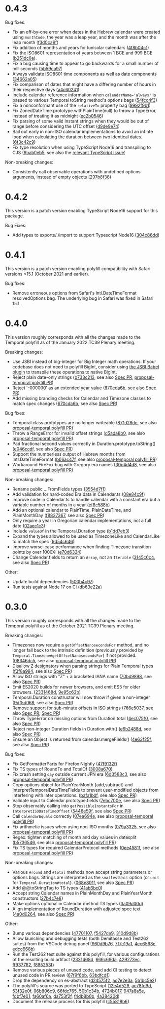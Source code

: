 # 0.4.3

Bug fixes:

- Fix an off-by-one error when dates in the Hebrew calendar were created using
  `monthCode`, the year was a leap year, and the month was after the leap
  month ([f3d0ca9f])
- Fix addition of months and years for lunisolar calendars ([4f8b04c1])
- Fix the ISO8601 representation of years between 1 BCE and 999 BCE ([b251dc0e]).
- Fix a bug causing time to appear to go backwards for a small number of
  milliseconds ([bb59ca97])
- Always validate ISO8601 time components as well as date components
  ([34662a05])
- Fix comparison of dates that might have a differing number of hours in their
  respective days ([a4c60241])
- Include calendar reference information when `calendarName='always'` is passed
  to various Temporal toString method's options bags ([54fcc4f3])
- Fix a nonconformant use of the `relativeTo` property bag ([9992f9b1])
- Fix ZonedDateTime.prototype.withPlainTime(null) to throw a TypeError, instead
  of treating it as midnight ([ec2b0546])
- Fix parsing of some valid Instant strings when they would be out of range
  before considering the UTC offset ([d9de9e74])
- Bail out early in non-ISO calendar implementations to avoid an infinte loop
  when calculating the duration between two identical dates. ([6f3c42c9])
- Fix type resolution when using TypeScript Node16 and transpiling to CJS ([9bab0eb5], see
  also the [relevant TypeScript issue](https://github.com/microsoft/TypeScript/issues/49160))

Non-breaking changes:

- Consistently call observable operations with undefined options arguments,
  instead of empty objects ([297b8f38])

# 0.4.2

This version is a patch version enabling TypeScript Node16 support for this
package.

Bug Fixes:

- Add types to exports/./import to support Typescript Node16 ([304c86dd])

# 0.4.1

This version is a patch version enabling polyfill compatibility with Safari
versions <15.1 (October 2021 and earlier).

Bug fixes:

- Remove erroneous options from Safari's Intl.DateTimeFormat resolvedOptions
  bag. The underlying bug in Safari was fixed in Safari 15.1.

# 0.4.0

This version roughly corresponds with all the changes made to the Temporal polyfill as of the January 2022 TC39 Plenary meeting.

Breaking changes:

- Use JSBI instead of big-integer for Big Integer math operations. If your codebase does not need to polyfill BigInt, consider using [the JSBI Babel plugin](https://github.com/GoogleChromeLabs/babel-plugin-transform-jsbi-to-bigint) to transpile these operations to native BigInt.
- Reject plain date-only strings ([b733c213], see also [Spec PR](https://github.com/tc39/proposal-temporal/pull/1952), [proposal-temporal polyfill PR](https://github.com/tc39/proposal-temporal/pull/1986))
- Reject '-000000' as an extended year value ([670cda6b], see also [Spec PR](https://github.com/tc39/proposal-temporal/pull/1992))
- Add missing branding checks for Calendar and Timezone classes to match spec changes ([670cda6b], see also [Spec PR](https://github.com/tc39/proposal-temporal/pull/1995))

Bug fixes:

- Temporal class prototypes are no longer writeable ([871d28dc], see also [proposal-temporal polyfill PR](https://github.com/tc39/proposal-temporal/pull/1974))
- Throw a RangeError for invalid offset strings ([d5ada8b0], see also [proposal-temporal polyfill PR](https://github.com/tc39/proposal-temporal/pull/1976))
- Pad fractional second values correctly in Duration.prototype.toString() ([e046ccdf], see also [Spec PR](https://github.com/tc39/proposal-temporal/pull/1956))
- Support the numberless output of Hebrew months from Intl.DateTimeFormat ([b06ac47f], see also [proposal-temporal polyfill PR](https://github.com/tc39/proposal-temporal/pull/2034))
- Workaround FireFox bug with Gregory era names ([30c4d4d8], see also [proposal-temporal polyfill PR](https://github.com/tc39/proposal-temporal/pull/2033))

Non-breaking changes:

- Rename public ...FromFields types ([3554d7f1])
- Add validation for hard-coded Era data in Calendar.ts ([08e84c9f])
- Improve code in Calendar.ts to handle calendar with a constant era but a variable number of months in a year ([ef8c588b])
- Add an optional calendar to PlainTime, PlainDateTime, and PlainMonthDay ([f8837367], see also [Spec PR](https://github.com/tc39/proposal-temporal/pull/1950))
- Only require a year in Gregorian calendar implementations, not a full date ([02aec1c3])
- Include `valueOf` in the Temporal.Duration type ([b1dd7eb3])
- Expand the types allowed to be used as TimezoneLike and CalendarLike to match the spec ([9d54c646])
- Improve worse-case performance when finding Timezone transition points by over 1000X! ([e70d6324])
- Change Calendar.fields to return an `Array`, not an `Iterable` ([3145c6c4], see also [Spec PR](https://github.com/tc39/proposal-temporal/pull/2056))

Other:

- Update build dependencies ([500b4c97])
- Run tests against Node 17 on CI ([db63e22a])

# 0.3.0

This version roughly corresponds with all the changes made to the Temporal polyfill as of the October 2021 TC39 Plenary meeting.

Breaking changes:

- Timezones now require a `getOffsetNanosecondsFor` method, and no longer fall back to the intrinsic definition (previously provided by `Temporal.Timezone#getOffsetNanosecondsFor`) if not provided. ([08346dc5], see also [proposal-temporal polyfill PR](https://github.com/tc39/proposal-temporal/pull/1929))
- Disallow Z designators when parsing strings for Plain Temporal types ([f3f8a994], see also [Spec PR](https://github.com/tc39/proposal-temporal/pull/1874))
- Allow ISO strings with "Z" + a bracketed IANA name ([70bd9898], see also [Spec PR](https://github.com/tc39/proposal-temporal/pull/1749))
- Emit ES2020 builds for newer browsers, and emit ES5 for older browsers. ([2331468d], [9e95c62b])
- Temporal.Duration constructor will now throw if given a non-integer ([9df5d068], see also [Spec PR](https://github.com/tc39/proposal-temporal/pull/1872))
- Remove support for sub-minute offsets in ISO strings ([766e5037], see also [Spec PR](https://github.com/tc39/proposal-temporal/pull/1871), [Spec PR](https://github.com/tc39/proposal-temporal/pull/1862))
- Throw TypeError on missing options from Duration.total ([4ec075f0], see also [Spec PR](https://github.com/tc39/proposal-temporal/pull/1720))
- Reject non-integer Duration fields in Duration.with() ([e6b2488d], see also [Spec PR](https://github.com/tc39/proposal-temporal/pull/1735))
- Ensure an Object is returned from calendar.mergeFields() ([4e63f25f], see also [Spec PR](https://github.com/tc39/proposal-temporal/pull/1719))

Bug fixes:

- Fix GetFormatterParts for Firefox Nightly ([47f9132f])
- Fix TS types of RoundTo and TotalOf ([3008a670])
- Fix crash setting `day` outside current JPN era ([6d3588c3], see also [proposal-temporal polyfill PR](https://github.com/tc39/proposal-temporal/pull/1807))
- Copy options object for PlainYearMonth.{add,subtract} and InterpretTemporalDateTimeFields to prevent user-modified objects from interfering with later operations. ([bafa1bdf], see also [Spec PR](https://github.com/tc39/proposal-temporal/pull/1748))
- Validate input to Calendar.prototype.fields ([7ebc700e], see also [Spec PR](https://github.com/tc39/proposal-temporal/pull/1750))
- Stop observably calling into `getPossibleInstantsFor` in `InterpretISODateTimeOffset` ([5448e59f], see also [Spec PR](https://github.com/tc39/proposal-temporal/pull/1688))
- Call `CalendarEquals` correctly ([07ea694e], see also [proposal-temporal polyfill PR](https://github.com/tc39/proposal-temporal/pull/1858))
- Fix arithmetic issues when using non-ISO months ([079a3325], see also [proposal-temporal polyfill PR](https://github.com/tc39/proposal-temporal/pull/1761))
- Regex: tighten matching of month and day values in datesplit ([b5736546], see also [proposal-temporal polyfill PR](https://github.com/tc39/proposal-temporal/pull/1836))
- Fix TS types for required CalendarProtocol methods ([0ee4581f], see also [proposal-temporal polyfill PR](https://github.com/tc39/proposal-temporal/pull/1964))

Non-breaking changes:

- Various `#round` and `#total` methods now accept string parameters or options bags. Strings are interpreted as the `smallestUnit` option (or `unit` for `Temporal.Duration#total`). ([068e801f], see also [Spec PR](https://github.com/tc39/proposal-temporal/pull/1875))
- Add @@toStringTag to TS types ([41ab6bc0])
- Accept string Calendar names in PlainMonthDay and PlainYearMonth constructors ([27b4c7e8])
- Make options optional in Calendar method TS types ([3a09d00d])
- Align implementation of RoundDuration with adjusted spec text ([4a0d0264], see also [Spec PR](https://github.com/tc39/proposal-temporal/pull/1968/files))

Other:

- Bump various dependencies ([47701107], [f5427de9], [310d9d8b])
- Allow launching and debugging tests (both Demitasse and Test262 suites) from the VSCode debug panel ([960d9b76], [7f7c19a1], [4ec6568e], [edcc668b])
- Run the Test262 test suite against this polyfill, for various configurations of the resulting build artifact ([2331468d], [666c69da], [429273ec], [ff937782], [f885253f])
- Remove various pieces of unused code, and add CI testing to detect unused code in PR review ([67f9f6bb], [63bdfcd1])
- Drop the dependency on es-abstract ([d24575f2], [ad7e2e3a], [5b1bc5e2])
- The polyfill's source was ported to TypeScript ([12e4d529], [ac78fd9d], [53f32e0f], [06b806c9], [66fdc765], [50b1c34b], [4724b017], [947a8a5e], [fdbf7e01], [fa60af6a], [da753f2f], [f4db8b0b], [4a38420d])
- Document the release process for this polyfill ([c55818b6])

[f3d0ca9f]: https://github.com/js-temporal/temporal-polyfill/commit/f3d0ca9f2f32beb071a7d25c9732bd38784b3e6d
[4f8b04c1]: https://github.com/js-temporal/temporal-polyfill/commit/4f8b04c1caba0360a527cbe8c8d95e2a8642ab6e
[b251dc0e]: https://github.com/js-temporal/temporal-polyfill/commit/b251dc0ef48cd7b2edee2f6541ce0cfb6d019e08
[bb59ca97]: https://github.com/js-temporal/temporal-polyfill/commit/bb59ca970b1c0cb70bdafd2896814076c11edd07
[34662a05]: https://github.com/js-temporal/temporal-polyfill/commit/34662a05cfe50e17a02356cbc55ff0ca2365e888
[a4c60241]: https://github.com/js-temporal/temporal-polyfill/commit/a4c602410bb5b711683918cd414568e19c594499
[54fcc4f3]: https://github.com/js-temporal/temporal-polyfill/commit/54fcc4f34b6ce87d15d3df9359bb538766c562ef
[9992f9b1]: https://github.com/js-temporal/temporal-polyfill/commit/9992f9b1137ff52cc427bc0c96504dca387d267b
[ec2b0546]: https://github.com/js-temporal/temporal-polyfill/commit/ec2b0546dd68718c6645713512753570eccf0ba6
[d9de9e74]: https://github.com/js-temporal/temporal-polyfill/commit/d9de9e74d0cba630b3480b31964362f82c435992
[6f3c42c9]: https://github.com/js-temporal/temporal-polyfill/commit/6f3c42c90460fa0917e228b5724d7b462c052fd8
[9bab0eb5]: https://github.com/js-temporal/temporal-polyfill/commit/9bab0eb586a8db13081a51e81fd0f6f2518d041a
[297b8f38]: https://github.com/js-temporal/temporal-polyfill/commit/297b8f385e5a146ad9c97ce3a9865a654999a713
[304c86dd]: https://github.com/js-temporal/temporal-polyfill/commit/304c86dd61e7107095ed42149e85d919e3a6cac8
[b733c213]: https://github.com/js-temporal/temporal-polyfill/commit/b733c213cba462f79eb9ee3a084661ea5344d9ea
[670cda6b]: https://github.com/js-temporal/temporal-polyfill/commit/670cda6bd269db66c8ce97eb73f941b20abb92ec
[670cda6b]: https://github.com/js-temporal/temporal-polyfill/commit/670cda6bd269db66c8ce97eb73f941b20abb92ec
[871d28dc]: https://github.com/js-temporal/temporal-polyfill/commit/871d28dc16674b650bd2161e168bae4549ec2bd2
[d5ada8b0]: https://github.com/js-temporal/temporal-polyfill/commit/d5ada8b01f6ebc96cac46b6fda888ee6fc64e457
[e046ccdf]: https://github.com/js-temporal/temporal-polyfill/commit/e046ccdfd5ff4a2f048195894e279aefc64e565c
[b06ac47f]: https://github.com/js-temporal/temporal-polyfill/commit/b06ac47f2d580f7079f13b4f82a90ebce2e469bb
[30c4d4d8]: https://github.com/js-temporal/temporal-polyfill/commit/30c4d4d8584267989423cb09124ea175e08e9c04
[3554d7f1]: https://github.com/js-temporal/temporal-polyfill/commit/3554d7f119d275749507dc0943f9b0823a0a3dd2
[08e84c9f]: https://github.com/js-temporal/temporal-polyfill/commit/08e84c9f2478dc9e62bbe43737bacba762dbc9f7
[ef8c588b]: https://github.com/js-temporal/temporal-polyfill/commit/ef8c588bc54204d584ff5f3f582f9075e7e1abf7
[f8837367]: https://github.com/js-temporal/temporal-polyfill/commit/f88373671662b5d108311804c26f56df8df2f32c
[02aec1c3]: https://github.com/js-temporal/temporal-polyfill/commit/02aec1c319b9081e394232ec264d515549ed2a51
[b1dd7eb3]: https://github.com/js-temporal/temporal-polyfill/commit/b1dd7eb348d001008240102a154e94eb141f8d7d
[9d54c646]: https://github.com/js-temporal/temporal-polyfill/commit/9d54c6464b31a71b9f28d94cc8cfae60c5765067
[e70d6324]: https://github.com/js-temporal/temporal-polyfill/commit/e70d6324b876888c5b46e46523e1a3ef47a067ba
[3145c6c4]: https://github.com/js-temporal/temporal-polyfill/commit/3145c6c411a36e69985419a84d4bbf9a573383c0
[500b4c97]: https://github.com/js-temporal/temporal-polyfill/commit/500b4c97e05b225472ae61007da579a7548bfb78
[db63e22a]: https://github.com/js-temporal/temporal-polyfill/commit/db63e22a238c3546d8c1082847ae6a19c7bc9570
[08346dc5]: https://github.com/js-temporal/temporal-polyfill/commit/08346dc5bc809e7575eacde3200f9775fe19c378
[f3f8a994]: https://github.com/js-temporal/temporal-polyfill/commit/f3f8a994c05603ddf1f4ebad09f191a8e847566e
[70bd9898]: https://github.com/js-temporal/temporal-polyfill/commit/70bd98989d79da847c479b1a3ff05a6a4dc045b2
[2331468d]: https://github.com/js-temporal/temporal-polyfill/commit/2331468dc809b1abefab5d3c6d0901baf298f9fa
[9e95c62b]: https://github.com/js-temporal/temporal-polyfill/commit/9e95c62b4346f89b79a8be66a8767bf120230cf8
[9df5d068]: https://github.com/js-temporal/temporal-polyfill/commit/9df5d068165cce79cbdf5b047674e4156a3acb28
[766e5037]: https://github.com/js-temporal/temporal-polyfill/commit/766e5037a7943ed30f4e7d106bd74fb68509008e
[4ec075f0]: https://github.com/js-temporal/temporal-polyfill/commit/4ec075f0b8d3e58cc1a6632157696dc76901835a
[e6b2488d]: https://github.com/js-temporal/temporal-polyfill/commit/e6b2488d668c72e73f2d0052439bca4eca48536c
[4e63f25f]: https://github.com/js-temporal/temporal-polyfill/commit/4e63f25f4adcb3230ae18d75aca878eadff7ab91
[47f9132f]: https://github.com/js-temporal/temporal-polyfill/commit/47f9132f1c56658e40bb1f268a9ac542a897a9ca
[3008a670]: https://github.com/js-temporal/temporal-polyfill/commit/3008a670b3758abe1b2341d54da4217b251bc234
[6d3588c3]: https://github.com/js-temporal/temporal-polyfill/commit/6d3588c33fec99d18c403229cff19375a7726dea
[bafa1bdf]: https://github.com/js-temporal/temporal-polyfill/commit/bafa1bdf2dbfc28513d7e39b0c0d1c3d075d9db5
[7ebc700e]: https://github.com/js-temporal/temporal-polyfill/commit/7ebc700ea92d660f42b6397f7e400122630c2e76
[5448e59f]: https://github.com/js-temporal/temporal-polyfill/commit/5448e59f461e7a56f8d5af4eb5353b2284cbab93
[07ea694e]: https://github.com/js-temporal/temporal-polyfill/commit/07ea694e0e44bffae021b537facf80def78d94cf
[079a3325]: https://github.com/js-temporal/temporal-polyfill/commit/079a33254af4e6610b409e33a3cc7fa22d116796
[b5736546]: https://github.com/js-temporal/temporal-polyfill/commit/b5736546a193478cd4b8f491f8a7c7d9763c322a
[0ee4581f]: https://github.com/js-temporal/temporal-polyfill/commit/0ee4581f8068fdd433040b17c7a2580733c55039
[068e801f]: https://github.com/js-temporal/temporal-polyfill/commit/068e801ff507aa1176dba2283e526900cdc6d0c1
[41ab6bc0]: https://github.com/js-temporal/temporal-polyfill/commit/41ab6bc01dc66b6f20ba7bc39f681aeebb64068a
[27b4c7e8]: https://github.com/js-temporal/temporal-polyfill/commit/27b4c7e89d617434bddf9b4240c57ab732233dba
[3a09d00d]: https://github.com/js-temporal/temporal-polyfill/commit/3a09d00de02918362b1530cc4121047c9e7495bb
[4a0d0264]: https://github.com/js-temporal/temporal-polyfill/commit/4a0d02648592439840345820b80f6d6f45e773aa
[47701107]: https://github.com/js-temporal/temporal-polyfill/commit/477011079f6e69e4d6fb18127d9cb0db2ee29ea6
[f5427de9]: https://github.com/js-temporal/temporal-polyfill/commit/f5427de92d4e4f015ea1374368b6594295597af3
[310d9d8b]: https://github.com/js-temporal/temporal-polyfill/commit/310d9d8b329de46e83fb2de75b997c7d28ac65f6
[960d9b76]: https://github.com/js-temporal/temporal-polyfill/commit/960d9b76d7acb24f017eb6ad58c72cb89905f804
[7f7c19a1]: https://github.com/js-temporal/temporal-polyfill/commit/7f7c19a11fc16bdd8aed52cd9e074d06be14c1ae
[4ec6568e]: https://github.com/js-temporal/temporal-polyfill/commit/4ec6568e1dc64f219b8b9aeddc9655f2728157b5
[edcc668b]: https://github.com/js-temporal/temporal-polyfill/commit/edcc668b680321aea0ceb20f041e7831cbb3b041
[2331468d]: https://github.com/js-temporal/temporal-polyfill/commit/2331468dc809b1abefab5d3c6d0901baf298f9fa
[666c69da]: https://github.com/js-temporal/temporal-polyfill/commit/666c69dab69655940ed712ca40d1ea7b1a6f3a4c
[429273ec]: https://github.com/js-temporal/temporal-polyfill/commit/429273ec7ced0eb85bfd736d07c01e7c31d871e8
[ff937782]: https://github.com/js-temporal/temporal-polyfill/commit/ff9377829f27895ee5d31f02d2b442fea827e399
[f885253f]: https://github.com/js-temporal/temporal-polyfill/commit/f885253fdc0d16115b0a9d986a47e3fa35e50878
[67f9f6bb]: https://github.com/js-temporal/temporal-polyfill/commit/67f9f6bbb7c3252144d6267cd1cf25f53e253d56
[63bdfcd1]: https://github.com/js-temporal/temporal-polyfill/commit/63bdfcd11f62d85796761c6397369b900db35a84
[d24575f2]: https://github.com/js-temporal/temporal-polyfill/commit/d24575f21b127c7889f1fa49ce41fc2f5e100618
[ad7e2e3a]: https://github.com/js-temporal/temporal-polyfill/commit/ad7e2e3a5b7a9f136c0ef551753b7381a5d16301
[5b1bc5e2]: https://github.com/js-temporal/temporal-polyfill/commit/5b1bc5e2e8635626993a65dadfecab45125f4f96
[12e4d529]: https://github.com/js-temporal/temporal-polyfill/commit/12e4d5294ffe6c847ca0a98e752fbf25a68b973d
[ac78fd9d]: https://github.com/js-temporal/temporal-polyfill/commit/ac78fd9ddff96dd792703a4948d11196d52fbbed
[53f32e0f]: https://github.com/js-temporal/temporal-polyfill/commit/53f32e0f868d2ddcaf09643c87a09df2ed158b78
[06b806c9]: https://github.com/js-temporal/temporal-polyfill/commit/06b806c9c1831eca649d5398399f862ea539a5ed
[66fdc765]: https://github.com/js-temporal/temporal-polyfill/commit/66fdc76589578b349ae2df63d9c79972f311ff0f
[50b1c34b]: https://github.com/js-temporal/temporal-polyfill/commit/50b1c34b3f54073fe50ce56998767a3bb0f4c763
[4724b017]: https://github.com/js-temporal/temporal-polyfill/commit/4724b017f86ef8c7b51d6291594604bff24a81f3
[947a8a5e]: https://github.com/js-temporal/temporal-polyfill/commit/947a8a5e0bfbfaf534fb943d8bd46d676dd5b5e6
[fdbf7e01]: https://github.com/js-temporal/temporal-polyfill/commit/fdbf7e0167be4413b39d3ea9c1e41c5323ab97c1
[fa60af6a]: https://github.com/js-temporal/temporal-polyfill/commit/fa60af6af015dbefba11de488e7f6be707c953a7
[da753f2f]: https://github.com/js-temporal/temporal-polyfill/commit/da753f2fedd80f4894ab5d1d9522b2820eb39f56
[f4db8b0b]: https://github.com/js-temporal/temporal-polyfill/commit/f4db8b0bb47584da0ecf5ab138242836924f052f
[4a38420d]: https://github.com/js-temporal/temporal-polyfill/commit/4a38420de406f35439c937eafbdc5783cda9c2b9
[c55818b6]: https://github.com/js-temporal/temporal-polyfill/commit/c55818b6458cfd4ea0efd7259f593fc2ec8dcda9
